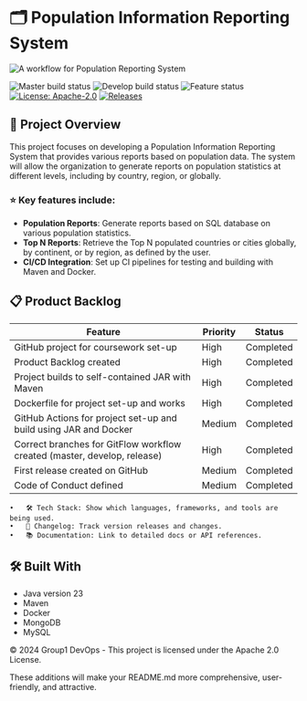 # 🗂️ Population Information Reporting System

![A workflow for Population Reporting System](https://img.shields.io/badge/A%20workflow%20for%20Population%20Reporting%20System-passing-brightgreen?logo=github&logoColor=white)

![Master build status](https://img.shields.io/badge/Master%20build-passing-brightgreen)
![Develop build status](https://img.shields.io/badge/Develop%20build-passing-brightgreen)
![Feature status](https://img.shields.io/badge/Feature-passing-brightgreen)
[![License: Apache-2.0](https://img.shields.io/badge/license-Apache--2.0-brightgreen)](https://opensource.org/licenses/Apache-2.0)
[![Releases](https://img.shields.io/github/release/eau-dae-raie-A/Dev-Ops-Group-1-/all.svg?style=flat-square)](https://github.com/eau-dae-raie-A/Dev-Ops-Group-1-/releases)

## 📝 Project Overview

This project focuses on developing a Population Information Reporting System that provides various reports based on population data. The system will allow the organization to generate reports on population statistics at different levels, including by country, region, or globally.

### ⭐ Key features include:
- **Population Reports**: Generate reports based on SQL database on various population statistics.
- **Top N Reports**: Retrieve the Top N populated countries or cities globally, by continent, or by region, as defined by the user.
- **CI/CD Integration**: Set up CI pipelines for testing and building with Maven and Docker.

## 📋 Product Backlog

| Feature                                                   | Priority   | Status        |
|-----------------------------------------------------------|------------|---------------|
| GitHub project for coursework set-up                      | High       | Completed     |
| Product Backlog created                                   | High       | Completed     |
| Project builds to self-contained JAR with Maven           | High       | Completed     |
| Dockerfile for project set-up and works                   | High       | Completed     |
| GitHub Actions for project set-up and build using JAR and Docker | Medium    | Completed    |
| Correct branches for GitFlow workflow created (master, develop, release) | High | Completed   |
| First release created on GitHub                           | Medium     | Completed    |
| Code of Conduct defined                                   | Medium     | Completed    |

	•	🛠️ Tech Stack: Show which languages, frameworks, and tools are being used.
	•	🔄 Changelog: Track version releases and changes.
	•	📚 Documentation: Link to detailed docs or API references.

## 🛠️ Built With
- Java version 23
- Maven
- Docker
- MongoDB
- MySQL

© 2024 Group1 DevOps - This project is licensed under the Apache 2.0 License.

These additions will make your README.md more comprehensive, user-friendly, and attractive.
